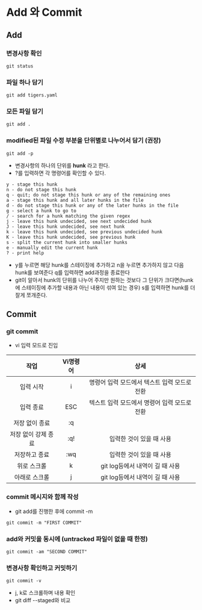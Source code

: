 # Add 와 Commit

## Add
### 변경사항 확인
```
git status
```
### 파일 하나 담기
```
git add tigers.yaml
```
### 모든 파일 담기
```
git add .
```
### modified된 파일 수정 부분을 단위별로 나누어서 담기 **(권장)**
```
git add -p
```
* 변경사항의 하나의 단위를 **hunk** 라고 한다.
* ?를 입력하면 각 명령어를 확인할 수 있다.
```
y - stage this hunk
n - do not stage this hunk
q - quit; do not stage this hunk or any of the remaining ones
a - stage this hunk and all later hunks in the file
d - do not stage this hunk or any of the later hunks in the file
g - select a hunk to go to
/ - search for a hunk matching the given regex
j - leave this hunk undecided, see next undecided hunk
J - leave this hunk undecided, see next hunk
k - leave this hunk undecided, see previous undecided hunk
K - leave this hunk undecided, see previous hunk
s - split the current hunk into smaller hunks
e - manually edit the current hunk
? - print help
```
* y를 누르면 해당 hunk를 스테이징에 추가하고 n을 누르면 추가하지 않고 다음 hunk를 보여준다 q를 입력하면 add과정을 종료한다
* git이 알아서 hunk의 단위를 나누어 주지만 원하는 것보다 그 단위가 크다면(hunk에 스테이징에 추가할 내용과 아닌 내용이 섞여 있는 경우) s를 입력하면 hunk를 더 잘게 쪼개준다.

## Commit
### git commit
* vi 입력 모드로 진입
  
|         작업        | Vi명령어 |                     상세                     |
|:-------------------:|:--------:|:--------------------------------------------:|
|      입력 시작      |     i    | 명령어 입력 모드에서 텍스트 입력 모드로 전환 |
|      입력 종료      |    ESC   | 텍스트 입력 모드에서 명령어 입력 모드로 전환 |
|    저장 없이 종료   |    :q    |                                              |
| 저장 없이 강제 종료 |    :q!   |           입력한 것이 있을 때 사용           |
|    저장하고 종료    |    :wq   |           입력한 것이 있을 때 사용           |
|     위로 스크롤     |     k    |        git log등에서 내역이 길 때 사용       |
|    아래로 스크롤    |     j    |        git log등에서 내역이 길 때 사용       |  

### commit 메시지와 함께 작성
* git add를 진행한 후에 commit -m
```
git commit -m "FIRST COMMIT"
```
### add와 커밋을 동시에 (untracked 파일이 없을 때 한정)
```
git commit -am "SECOND COMMIT"
```
### 변경사항 확인하고 커밋하기
```
git commit -v
```
* j, k로 스크롤하며 내용 확인
* git diff --staged와 비교

